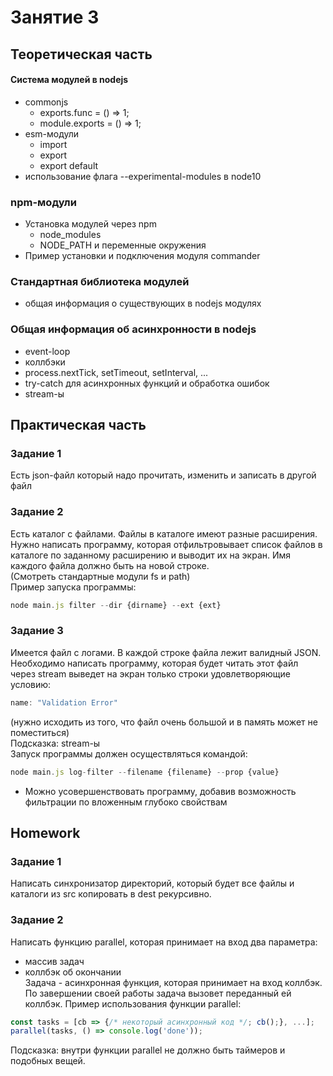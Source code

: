 # Занятие 3

## Теоретическая часть

#### Система модулей в nodejs
 - commonjs  
   - exports.func = () => 1;  
   - module.exports = () => 1;  
 - esm-модули  
   - import  
   - export  
   - export default  
 - использование флага --experimental-modules в node10  

### npm-модули
 - Установка модулей через npm  
   - node_modules  
   - NODE_PATH и переменные окружения  
 - Пример установки и подключения модуля commander  

### Стандартная библиотека модулей
 - общая информация о существующих в nodejs модулях  

### Общая информация об асинхронности в nodejs
 - event-loop  
 - коллбэки  
 - process.nextTick, setTimeout, setInterval, ...  
 - try-catch для асинхронных функций и обработка ошибок  
 - stream-ы  


## Практическая часть

### Задание 1
Есть json-файл который надо прочитать, изменить и записать в другой файл  

### Задание 2
Есть каталог с файлами. Файлы в каталоге имеют разные расширения.
Нужно написать программу, которая отфильтровывает список файлов 
в каталоге по заданному расширению и выводит их на экран.
Имя каждого файла должно быть на новой строке.  
(Смотреть стандартные модули fs и path)  
Пример запуска программы:  
```js
node main.js filter --dir {dirname} --ext {ext}
```

### Задание 3
Имеется файл с логами. В каждой строке файла лежит валидный JSON.
Необходимо написать программу, которая будет
читать этот файл через stream
выведет на экран только строки удовлетворяющие условию:  
```js
name: "Validation Error"
```
(нужно исходить из того, что файл очень большой и в память может не поместиться)  
Подсказка: stream-ы  
Запуск программы должен осуществляться командой:  
```js
node main.js log-filter --filename {filename} --prop {value}
```
* Можно усовершенствовать программу, добавив возможность фильтрации
по вложенным глубоко свойствам

## Homework

### Задание 1
Написать синхронизатор директорий, который будет все файлы и
каталоги из src копировать в dest рекурсивно.  

### Задание 2
Написать функцию parallel, которая принимает на вход два параметра:
 - массив задач  
 - коллбэк об окончании  
Задача - асинхронная функция, которая принимает на вход коллбэк.
По завершении своей работы задача вызовет переданный ей коллбэк.
Пример использования функции parallel:
```js
const tasks = [cb => {/* некоторый асинхронный код */; cb();}, ...];
parallel(tasks, () => console.log('done'));
```
Подсказка: внутри функции parallel не должно быть таймеров и подобных вещей.
